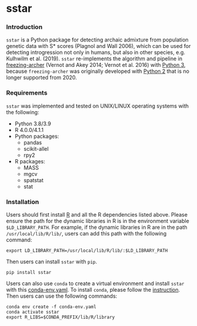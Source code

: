 # sstar

### Introduction

`sstar` is a Python package for detecting archaic admixture from population genetic data with S* scores (Plagnol and Wall 2006), which can be used for detecting introgression not only in humans, but also in other species, e.g. Kulhwilm et al. (2019). `sstar` re-implements the algorithm and pipeline in [freezing-archer](https://github.com/bvernot/freezing-archer) (Vernot and Akey 2014; Vernot et al. 2016) with [Python 3](https://www.python.org/downloads/), because `freezing-archer` was originally developed with [Python 2](https://www.python.org/doc/sunset-python-2/) that is no longer supported from 2020.

### Requirements

`sstar` was implemented and tested on UNIX/LINUX operating systems with the following:

- Python 3.8/3.9
- R 4.0.0/4.1.1
- Python packages:
	- pandas
	- scikit-allel
	- rpy2
- R packages:
	- MASS
	- mgcv
	- spatstat
	- stat

### Installation

Users should first install [R](https://cran.r-project.org/) and all the R dependencies listed above. Please ensure the path for the dynamic libraries in R is in the environment variable `$LD_LIBRARY_PATH`. For example, if the dynamic libraries in R are in the path `/usr/local/lib/R/lib/`, users can add this path with the following command:

	export LD_LIBRARY_PATH=/usr/local/lib/R/lib/:$LD_LIBRARY_PATH

Then users can install `sstar` with `pip`.

	pip install sstar

Users can also use `conda` to create a virtual environment and install `sstar` with this [conda-env.yaml](https://github.com/xin-huang/sstar/blob/main/examples/snakepipe/conda-env.yaml). To install `conda`, please follow the [instruction](https://docs.conda.io/projects/conda/en/latest/user-guide/install/index.html). Then users can use the following commands:

	conda env create -f conda-env.yaml
	conda activate sstar
	export R_LIBS=$CONDA_PREFIX/lib/R/library
